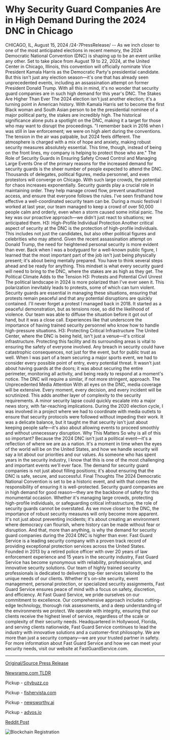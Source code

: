 # Why Security Guard Companies Are in High Demand During the 2024 DNC in Chicago

CHICAGO, IL, August 15, 2024 /24-7PressRelease/ -- As we inch closer to one of the most anticipated elections in recent memory, the 2024 Democratic National Convention (DNC) is shaping up to be an event unlike any other. Set to take place from August 19 to 22, 2024, at the United Center in Chicago, Illinois, this convention will officially nominate Vice President Kamala Harris as the Democratic Party's presidential candidate. But this isn't just any election season—it's one that has already seen unprecedented events, including an assassination attempt on former President Donald Trump. With all this in mind, it's no wonder that security guard companies are in such high demand for this year's DNC.  The Stakes Are Higher Than Ever  The 2024 election isn't just another election; it's a turning point in American history. With Kamala Harris set to become the first Black woman and South Asian person to be the presidential nominee of a major political party, the stakes are incredibly high. The historical significance alone puts a spotlight on the DNC, making it a target for those who may want to disrupt the proceedings.  "I remember back in 2016 when I was still in law enforcement; we were on high alert during the conventions. The tension in the air was palpable, but 2024 feels different. The atmosphere is charged with a mix of hope and anxiety, making robust security measures absolutely essential. This time, though, instead of being on the front lines, my company is helping to protect those who are."  The Role of Security Guards in Ensuring Safety  Crowd Control and Managing Large Events  One of the primary reasons for the increased demand for security guards is the sheer number of people expected to attend the DNC. Thousands of delegates, political figures, media personnel, and even protestors will converge on Chicago. With such large crowds, the potential for chaos increases exponentially.  Security guards play a crucial role in maintaining order. They help manage crowd flow, prevent unauthorized access, and ensure that everyone follows the rules. I've seen firsthand how effective a well-coordinated security team can be. During a music festival I worked at last year, our team managed to keep a crowd of over 50,000 people calm and orderly, even when a storm caused some initial panic. The key was our proactive approach—we didn't just react to situations; we anticipated them.  H3: High-Profile Individual Protection  Another critical aspect of security at the DNC is the protection of high-profile individuals. This includes not just the candidates, but also other political figures and celebrities who may attend. Given the recent assassination attempt on Donald Trump, the need for heightened personal security is more evident than ever.  Back when I was a bodyguard for a well-known public figure, I learned that the most important part of the job isn't just being physically present; it's about being mentally prepared. You have to think several steps ahead and be ready for anything. This mindset is what every security guard will need to bring to the DNC, where the stakes are as high as they get.  The Political Climate Adds to the Tension H3: Protests and Potential Civil Unrest The political landscape in 2024 is more polarized than I've ever seen it. This polarization inevitably leads to protests, some of which can turn violent. Security guards are essential in managing these situations, ensuring that protests remain peaceful and that any potential disruptions are quickly contained.  I'll never forget a protest I managed back in 2018. It started as a peaceful demonstration, but as tensions rose, so did the likelihood of violence. Our team was able to diffuse the situation before it got out of hand, but it was a close call. Experiences like that underscore the importance of having trained security personnel who know how to handle high-pressure situations.  H3: Protecting Critical Infrastructure  The United Center, where the DNC is being held, isn't just a venue—it's critical infrastructure. Protecting this facility and its surrounding areas is vital to ensuring the safety of everyone involved. Any breach in security could have catastrophic consequences, not just for the event, but for public trust as well.  When I was part of a team securing a major sports event, we had to consider every possible point of entry, every potential threat. It wasn't just about having guards at the doors; it was about securing the entire perimeter, monitoring all activity, and being ready to respond at a moment's notice. The DNC will require a similar, if not more stringent, approach.  The Unprecedented Media Attention With all eyes on the DNC, media coverage will be extensive. Every moment, every decision, and every incident will be scrutinized. This adds another layer of complexity to the security requirements. A minor security lapse could quickly escalate into a major news story, with far-reaching implications.  During the 2020 election cycle, I was involved in a project where we had to coordinate with media outlets to ensure that security protocols were followed without impeding their work. It was a delicate balance, but it taught me that security isn't just about keeping people safe—it's also about allowing events to proceed smoothly and without unnecessary disruption.  Why This Matters  So why is all of this so important? Because the 2024 DNC isn't just a political event—it's a reflection of where we are as a nation. It's a moment in time when the eyes of the world will be on the United States, and how we handle security will say a lot about our priorities and our values.  As someone who has spent years in the security industry, I know that this is one of the most challenging and important events we'll ever face. The demand for security guard companies is not just about filling positions; it's about ensuring that the DNC is safe, secure, and successful.  Final Thoughts  The 2024 Democratic National Convention is set to be a historic event, and with that comes the responsibility of ensuring it is well-protected. Security guard companies are in high demand for good reason—they are the backbone of safety for this monumental occasion. Whether it's managing large crowds, protecting high-profile individuals, or safeguarding critical infrastructure, the role of security guards cannot be overstated.  As we move closer to the DNC, the importance of robust security measures will only become more apparent. It's not just about preventing incidents; it's about creating an environment where democracy can flourish, where history can be made without fear or disruption. And that, more than anything, is why the demand for security guard companies during the 2024 DNC is higher than ever.  Fast Guard Service is a leading security company with a proven track record of providing exceptional protection services across the United States. Founded in 2013 by a retired police officer with over 20 years of law enforcement experience and 15 years in the security industry, Fast Guard Service has become synonymous with reliability, professionalism, and innovative security solutions.  Our team of highly trained security professionals is dedicated to delivering top-tier services tailored to the unique needs of our clients. Whether it's on-site security, event management, personal protection, or specialized security assignments, Fast Guard Service ensures peace of mind with a focus on safety, discretion, and efficiency.  At Fast Guard Service, we pride ourselves on our commitment to excellence. Our comprehensive approach includes cutting-edge technology, thorough risk assessments, and a deep understanding of the environments we protect. We operate with integrity, ensuring that our clients receive the highest level of service, regardless of the scale or complexity of their security needs.  Headquartered in Hollywood, Florida, and serving clients nationwide, Fast Guard Service continues to lead the industry with innovative solutions and a customer-first philosophy. We are more than just a security company—we are your trusted partner in safety.  For more information about Fast Guard Service and how we can meet your security needs, visit our website at FastGuardService.com. 

---

[Original/Source Press Release](https://www.24-7pressrelease.com/press-release/513473/why-security-guard-companies-are-in-high-demand-during-the-2024-dnc-in-chicago)
                    

[Newsramp.com TLDR](https://newsramp.com/curated-news/2024-dnc-security-stakes-high-demand-for-security-guard-companies-soars/b29035598237ce098f3c163935df1f28) 


Pickup - [citybuzz.co](https://citybuzz.co/2024/08/15/security-guard-demand-surges-for-2024-democratic-national-convention-in-chicago)

Pickup - [fishervista.com](https://fishervista.com/en/security-guard-demand-surges-for-2024-dnc-amid-unprecedented-challenges/20245770)

Pickup - [newsworthy.ai](https://newsworthy.ai/curated/security-guard-companies-face-unprecedented-demand-for-2024-democratic-national-convention-in-chicago/20245770)

Pickup - [advos.io](https://advos.io/en/security-guard-demand-surges-for-2024-dnc-in-chicago/20245770)
 



[Reddit Post](https://www.reddit.com/r/Business_NewsRamp/comments/1et2qfa/2024_dnc_security_stakes_high_demand_for_security/) 



![Blockchain Registration](https://cdn.newsramp.app/24-7PressRelease/qrcode/248/15/waitQtcK.webp)